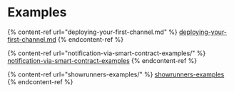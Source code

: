 # Examples

{% content-ref url="deploying-your-first-channel.md" %}
[deploying-your-first-channel.md](deploying-your-first-channel.md)
{% endcontent-ref %}

{% content-ref url="notification-via-smart-contract-examples/" %}
[notification-via-smart-contract-examples](notification-via-smart-contract-examples/)
{% endcontent-ref %}

{% content-ref url="showrunners-examples/" %}
[showrunners-examples](showrunners-examples/)
{% endcontent-ref %}
